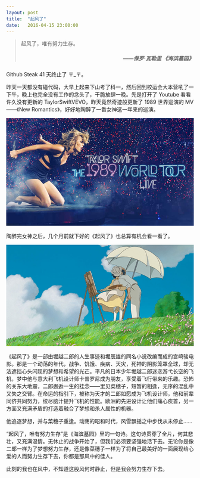 ```yaml
---
layout: post
title:  "起风了"
date:   2016-04-15 23:00:00
---
```


> 起风了，唯有努力生存。<br>
> <h5 style="text-align: right;">——保罗·瓦勒里 《海滨墓园》</h5>

Github Steak 41 天终止了 〒_〒。

昨天一天都没有碰代码，大早上起来下山考了科一，然后回到校运会大本营吼了一下午，晚上也完全没有工作的念头了，干脆放肆一晚。先是打开了 Youtube 看看许久没有更新的 TaylorSwiftVEVO，昨天竟然奇迹般更新了 1989 世界巡演的 MV——《New Romantics》，好好地陶醉了一番女神这一年来的巡演。

![1989 Tour Poster][1989]

陶醉完女神之后，几个月前就下好的《起风了》也总算有机会看一看了。

![Wind Rises][wind_rises]

《起风了》是一部由堀越二郎的人生事迹和堀辰雄的同名小说改编而成的宫崎骏电影。那是一个动荡的年代，战争、饥饿、疾病、天灾，死神的阴影笼罩全球，却无法遮挡心头闪现的梦想和希望的光芒。平凡的日本少年堀越二郎迷恋游弋长空的飞机，梦中他与意大利飞机设计师卡普罗尼成为朋友，享受着飞行带来的乐趣。恐怖的关东大地震，二郎邂逅一生的挂念——里见菜穗子，短暂的相逢，无序的混乱中又失之交臂。在命运的指引下，被称为天才的二郎如愿成为飞机设计师，他和前辈同侪共同努力，绞尽脑汁提升飞机的性能。欧洲的先进设计让他们痛心疾首，另一方面又充满矛盾的打造着融合了梦想和杀人属性的机器。

他追逐梦想，并与菜穗子重逢。动荡的昭和时代，风雪飘摇之中步伐从未停止……

“起风了，唯有努力生存”是《海滨墓园》里的一句诗。这句诗贯穿了全片，何其悲壮，又充满温情。无休止的战争开始了，但我们必须要坚强地活下去。无论你是像二郎一样为了梦想努力生存，还是像菜穗子一样为了将自己最美好的一面展现给心爱的人而努力生存下去，你都是那风中的佳人。

此刻的我也在风中，不知道这股风何时静止，但是我会努力生存下去。

[1989]: ../images/2016.4.15/1989.jpg
[wind_rises]: ../images/2016.4.15/wind_rises.jpg
